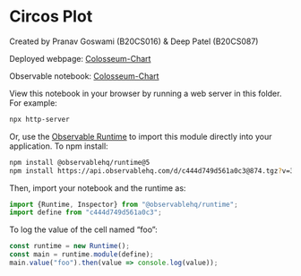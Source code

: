 # Circos Plot

Created by Pranav Goswami (B20CS016) & Deep Patel (B20CS087)

Deployed webpage: [Colosseum-Chart]([https://pranavchiku.github.io/circos-d3/](https://pranavchiku.github.io/Colosseum-Chart/))

Observable notebook: [Colosseum-Chart](https://observablehq.com/d/c444d749d561a0c3@874)

View this notebook in your browser by running a web server in this folder. For
example:

~~~sh
npx http-server
~~~

Or, use the [Observable Runtime](https://github.com/observablehq/runtime) to
import this module directly into your application. To npm install:

~~~sh
npm install @observablehq/runtime@5
npm install https://api.observablehq.com/d/c444d749d561a0c3@874.tgz?v=3
~~~

Then, import your notebook and the runtime as:

~~~js
import {Runtime, Inspector} from "@observablehq/runtime";
import define from "c444d749d561a0c3";
~~~

To log the value of the cell named “foo”:

~~~js
const runtime = new Runtime();
const main = runtime.module(define);
main.value("foo").then(value => console.log(value));
~~~
